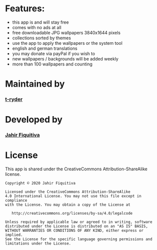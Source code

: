 # Features:

* this app is and will stay free
* comes with no ads at all
* free downloadable JPG wallpapers 3840x1644 pixels
* collections sorted by themes
* use the app to apply the wallpapers or the system tool
* english and german translations
* you may donate via payPal if you wish to
* new wallpapers / backgrounds will be added weekly
* more than 100 wallpapers and counting

# Maintained by

### [t-ryder](https://t-ryder.de/)


# Developed by

### [Jahir Fiquitiva](https://jahir.dev/)


# License

This app is shared under the CreativeCommons Attribution-ShareAlike license.

    Copyright © 2020 Jahir Fiquitiva
    
    Licensed under the CreativeCommons Attribution-ShareAlike 
    4.0 International License. You may not use this file except in compliance 
    with the License. You may obtain a copy of the License at
    
       http://creativecommons.org/licenses/by-sa/4.0/legalcode
    
    Unless required by applicable law or agreed to in writing, software
    distributed under the License is distributed on an "AS IS" BASIS,
    WITHOUT WARRANTIES OR CONDITIONS OF ANY KIND, either express or implied.
    See the License for the specific language governing permissions and
    limitations under the License.

